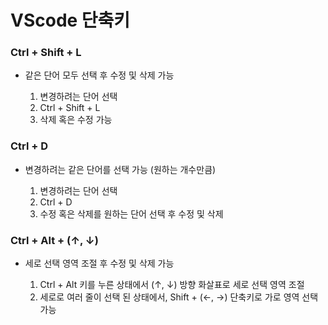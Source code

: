 # VScode 단축키

### Ctrl + Shift + L

- 같은 단어 모두 선택 후 수정 및 삭제 가능
 
  1. 변경하려는 단어 선택
  2. Ctrl + Shift + L
  3. 삭제 혹은 수정 가능

### Ctrl + D

- 변경하려는 같은 단어를 선택 가능 (원하는 개수만큼)

  1. 변경하려는 단어 선택
  2. Ctrl + D
  3. 수정 혹은 삭제를 원하는 단어 선택 후 수정 및 삭제

###  Ctrl + Alt + (↑, ↓) 

- 세로 선택 영역 조절 후 수정 및 삭제 가능

  1. Ctrl + Alt 키를 누른 상태에서 (↑, ↓) 방향 화살표로 세로 선택 영역 조절
  2. 세로로 여러 줄이 선택 된 상태에서, Shift + (←, →) 단축키로 가로 영역 선택 가능